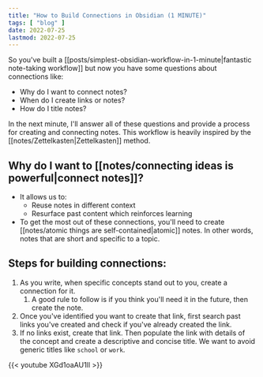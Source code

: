 ```yaml
---
title: "How to Build Connections in Obsidian (1 MINUTE)"
tags: [ "blog" ]
date: 2022-07-25
lastmod: 2022-07-25
---
```

So you've built a [[posts/simplest-obsidian-workflow-in-1-minute|fantastic note-taking workflow]] but now you have some questions about connections like:
- Why do I want to connect notes?
- When do I create links or notes?
- How do I title notes?

In the next minute, I'll answer all of these questions and provide a process for creating and connecting notes. This workflow is heavily inspired by the [[notes/Zettelkasten|Zettelkasten]] method.

## Why do I want to [[notes/connecting ideas is powerful|connect notes]]?
- It allows us to:
	- Reuse notes in different context
	- Resurface past content which reinforces learning
- To get the most out of these connections, you'll need to create [[notes/atomic things are self-contained|atomic]] notes. In other words, notes that are short and specific to a topic.

## Steps for building connections:
1. As you write, when specific concepts stand out to you, create a connection for it.
	1. A good rule to follow is if you think you'll need it in the future, then create the note.
2. Once you've identified you want to create that link, first search past links you've created and check if you've already created the link.
3. If no links exist, create that link. Then populate the link with details of the concept and create a descriptive and concise title. We want to avoid generic titles like `school` or `work`.

{{< youtube XGd1oaAU1lI >}}